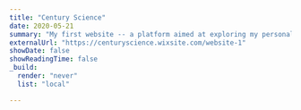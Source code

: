 ```yaml
---
title: "Century Science"
date: 2020-05-21
summary: "My first website -- a platform aimed at exploring my personal interests and ideas, and sparking conversations about science and technology."
externalUrl: "https://centuryscience.wixsite.com/website-1"
showDate: false
showReadingTime: false
_build:
  render: "never"
  list: "local"

---
```

